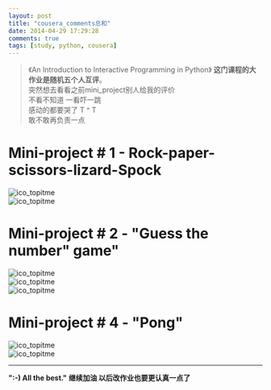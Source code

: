 ```yaml
---
layout: post
title: "cousera_comments总和"
date: 2014-04-29 17:29:28
comments: true
tags: [study, python, cousera]
---
```


>《An Introduction to Interactive Programming in Python》
**这门课程的大作业是随机五个人互评**。  
突然想去看看之前mini_project别人给我的评价    
不看不知道  一看吓一跳    
感动的都要哭了 T ^ T   
敢不敢再负责一点

<!--more-->



# Mini-project # 1 - Rock-paper-scissors-lizard-Spock   
![ico_topitme](\images\blog\140430_cousera\3.png)   
![ico_topitme](\images\blog\140430_cousera\4.png)


# Mini-project # 2 - "Guess the number" game"   
![ico_topitme](\images\blog\140430_cousera\5.png)     
![ico_topitme](\images\blog\140430_cousera\6.png)   
![ico_topitme](\images\blog\140430_cousera\7.png)     


# Mini-project # 4 - "Pong"   
![ico_topitme](\images\blog\140430_cousera\4_1.png)     
![ico_topitme](\images\blog\140430_cousera\4_2.png) 


---

**":-) All the best."**
**继续加油   以后改作业也要更认真一点了**


